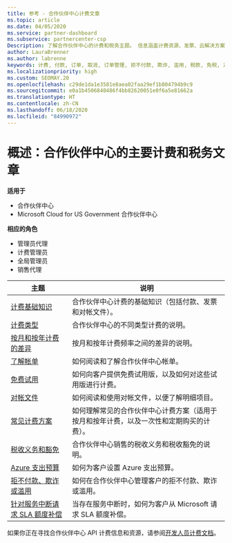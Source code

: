 ```yaml
---
title: 参考 - 合作伙伴中心计费文章
ms.topic: article
ms.date: 04/05/2020
ms.service: partner-dashboard
ms.subservice: partnercenter-csp
Description: 了解合作伙伴中心的计费和税务主题。 信息涵盖计费资源、发票、云解决方案提供商计费和税款。
author: LauraBrenner
ms.author: labrenne
keywords: 计费, 付款, 订单, 取消, 订单管理, 拒不付款, 欺诈, 滥用, 税款, 免税, 对帐文件
ms.localizationpriority: high
ms.custom: SEOMAY.20
ms.openlocfilehash: c29de1da1e3581e8aea02faa29ef1b804794b9c9
ms.sourcegitcommit: e0a1b4506840486f4bb82620051e0f6a5e81662a
ms.translationtype: HT
ms.contentlocale: zh-CN
ms.lasthandoff: 06/18/2020
ms.locfileid: "84990972"
---
```

# <a name="overview-main-billing-and-tax-articles-in-partner-center"></a>概述：合作伙伴中心的主要计费和税务文章

**适用于**

- 合作伙伴中心
- Microsoft Cloud for US Government 合作伙伴中心

**相应的角色**

- 管理员代理
- 计费管理员
- 全局管理员
- 销售代理

| 主题 | 说明 |
| ----- | ----------- |
| [计费基础知识](billing-basics.md) | 合作伙伴中心计费的基础知识（包括付款、发票和对帐文件）。 |
| [计费类型](billing-different-types.md) | 合作伙伴中心的不同类型计费的说明。 |
| [按月和按年计费的差异](billing-annual-monthly.md) | 按月和按年计费频率之间的差异的说明。 |
| [了解帐单](read-your-bill.md) | 如何阅读和了解合作伙伴中心帐单。 |
| [免费试用](offer-your-customers-trials-of-microsoft-products.md) | 如何向客户提供免费试用版，以及如何对这些试用版进行计费。 |
| [对帐文件](use-the-reconciliation-files.md) | 如何阅读和使用对帐文件，以便了解明细项目。 |
| [常见计费方案](common-billing-scenarios.md) | 如何理解常见的合作伙伴中心计费方案（适用于按月和按年计费，以及一次性和定期购买的计费）。 |
| [税收义务和豁免](tax-and-tax-exemptions.md) | 合作伙伴中心销售的税收义务和税收豁免的说明。 |
| [Azure 支出预算](set-an-azure-spending-budget-for-your-customers.md) | 如何为客户设置 Azure 支出预算。 |
| [拒不付款、欺诈或滥用](non-payment--fraud--or-misuse.md) | 如何在合作伙伴中心管理客户的拒不付款、欺诈或滥用。 |
| [针对服务中断请求 SLA 额度补偿](request-credit.md) | 当存在服务中断时，如何为客户从 Microsoft 请求 SLA 额度补偿。 |

如果你正在寻找合作伙伴中心 API 计费信息和资源，请参阅[开发人员计费文档](https://docs.microsoft.com/partner-center/develop/manage-billing)。
